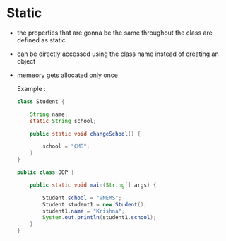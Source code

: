 # Static
- the properties that are gonna be the same throughout the class are defined as static
- can be directly accessed using the class name instead of creating an object
- memeory gets allocated only once 

  Example :
  ```java
  class Student {

      String name;
      static String school;

      public static void changeSchool() {

          school = "CMS";
      }
  }

  public class OOP {

      public static void main(String[] args) {

          Student.school = "VNEMS";
          Student student1 = new Student();
          student1.name = "Krishna";
          System.out.println(student1.school);
      }
  }
